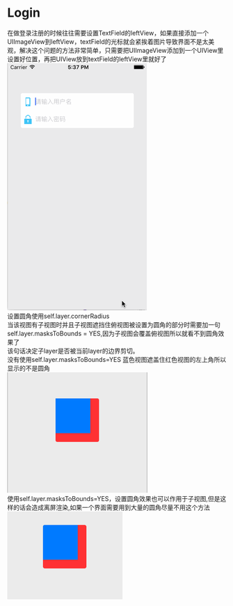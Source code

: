 # Login
在做登录注册的时候往往需要设置TextField的leftView，如果直接添加一个UIImageView到leftView，textField的光标就会紧挨着图片导致界面不是太美观，解决这个问题的方法非常简单，只需要把UIImageView添加到一个UIView里设置好位置，再把UIView放到textField的leftView里就好了<br/>
![login](https://github.com/zyfoolboy/Login/blob/master/Login/Login/Assets.xcassets/login.dataset/login.gif)<br/>
设置圆角使用self.layer.cornerRadius<br/>
当该视图有子视图时并且子视图遮挡住俯视图被设置为圆角的部分时需要加一句self.layer.masksToBounds = YES,因为子视图会覆盖俯视图所以就看不到圆角效果了<br/>
该句话决定子layer是否被当前layer的边界剪切。<br/>
没有使用self.layer.masksToBounds=YES 蓝色视图遮盖住红色视图的左上角所以显示的不是圆角<br/>
![没有使用self.layer.masksToBounds=YES](https://github.com/zyfoolboy/Login/blob/master/Login/Login/Assets.xcassets/one.imageset/one.png)<br/>
使用self.layer.masksToBounds=YES，设置圆角效果也可以作用于子视图,但是这样的话会造成离屏渲染,如果一个界面需要用到大量的圆角尽量不用这个方法<br/>
![使用self.layer.masksToBounds=YES](https://github.com/zyfoolboy/Login/blob/master/Login/Login/Assets.xcassets/two.imageset/two.png)
